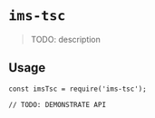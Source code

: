 # `ims-tsc`

> TODO: description

## Usage

```
const imsTsc = require('ims-tsc');

// TODO: DEMONSTRATE API
```
